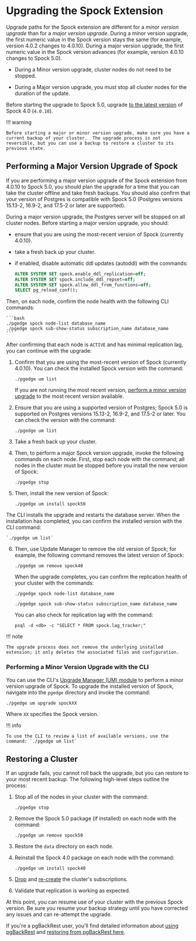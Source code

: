 # Upgrading the Spock Extension

Upgrade paths for the Spock extension are different for a *minor version upgrade* than for a *major version upgrade*. During a minor version upgrade, the first numeric value in the Spock version stays the same (for example, version 4.0.2 changes to 4.0.10).  During a major version upgrade, the first numeric value in the Spock version advances (for example, version 4.0.10 changes to Spock 5.0).

* During a Minor version upgrade, cluster nodes do not need to be stopped.

* During a Major version upgrade, you must stop all cluster nodes for the duration of the update.

Before starting the upgrade to Spock 5.0, upgrade [to the latest version](#performing-a-minor-version-upgrade-with-the-cli) of Spock 4.0 (`4.0.10`).

!!! warning

    Before starting a major or minor version upgrade, make sure you have a current backup of your cluster.  The upgrade process is not reversible, but you can use a backup to restore a cluster to its previous state.

## Performing a Major Version Upgrade of Spock

If you are performing a major version upgrade of the Spock extension from 4.0.10 to Spock 5.0, you should plan the upgrade for a time that you can take the cluster offline and take fresh backups.  You should also confirm that your version of Postgres is compatible with Spock 5.0 (Postgres versions 15.13-2, 16.9-2, and 17.5-2 or later are supported).

During a major version upgrade, the Postgres server will be stopped on all cluster nodes.  Before starting a major version upgrade, you should: 

* ensure that you are using the most-recent version of Spock (currently 4.0.10).
* take a fresh back up your cluster.
* if enabled, disable automatic ddl updates (autoddl) with the commands:

    ```sql
    ALTER SYSTEM SET spock.enable_ddl_replication=off;
    ALTER SYSTEM SET spock.include_ddl_repset=off;
    ALTER SYSTEM SET spock.allow_ddl_from_functions=off;
    SELECT pg_reload_conf();
    ```
    
Then, on each node, confirm the node health with the following CLI commands:

    ```bash
    ./pgedge spock node-list database_name
    ./pgedge spock sub-show-status subscription_name database_name
    ```

After confirming that each node is `ACTIVE` and has minimal replication lag, you can continue with the upgrade:

1. Confirm that you are using the most-recent version of Spock (currently 4.0.10). You can check the installed Spock version with the command:

    `./pgedge um list` 

    If you are not running the most recent version, [perform a minor version upgrade](#performing-a-minor-version-upgrade-with-the-cli) to the most recent version available.

2. Ensure that you are using a supported version of Postgres; Spock 5.0 is supported on Postgres versions 15.13-2, 16.9-2, and 17.5-2 or later.  You can check the version with the command: 


    `./pgedge um list`

3. Take a fresh back up your cluster.

4. Then, to perform a major Spock version upgrade, invoke the following commands on each node.  First, stop each node with the command; all nodes in the cluster must be stopped before you install the new version of Spock:

    `./pgedge stop`

5. Then, install the new version of Spock:

    `./pgedge um install spock50`

  The CLI installs the upgrade and restarts the database server. When the installation has completed, you can confirm the installed version with the CLI command: 

    `./pgedge um list`

6. Then, use Update Manager to remove the old version of Spock; for example, the following command removes the latest version of Spock:

    `./pgedge um remove spock40`

   When the upgrade completes, you can confirm the replication health of your cluster with the commands:
      
    `./pgedge spock node-list database_name`
  
    `./pgedge spock sub-show-status subscription_name database_name`

   You can also check for replication lag with the command:

    `psql -d <db> -c "SELECT * FROM spock.lag_tracker;"` 

!!! note

    The upgrade process does not remove the underlying installed extension; it only deletes the associated files and configuration.

### Performing a Minor Version Upgrade with the CLI

You can use the CLI's [Upgrade Manager (UM) module](../pgedge_commands/um.md) to perform a minor version upgrade of Spock.  To upgrade the installed version of Spock, navigate into the `pgedge` directory and invoke the command:

`./pgedge um upgrade spockXX`

Where `XX` specifies the Spock version.

!!! info

    To use the CLI to review a list of available versions, use the command: `./pgedge um list`

## Restoring a Cluster

If an upgrade fails, you cannot roll back the upgrade, but you can restore to your most recent backup.  The following high-level steps outline the process:

1. Stop all of the nodes in your cluster with the command:
    
    `./pgedge stop`

2. Remove the Spock 5.0 package (if installed) on each node with the command:

    `./pgedge um remove spock50`

3. Restore the `data` directory on each node.

4. Reinstall the Spock 4.0 package on each node with the command:

    `./pgedge um install spock40`

5. [Drop](../pgedge_commands/doc/spock-sub-drop.md) and [re-create](../pgedge_commands/doc/spock-sub-create.md) the cluster's subscriptions.

6. Validate that replication is working as expected.

At this point, you can resume use of your cluster with the previous Spock version.  Be sure you resume your backup strategy until you have corrected any issues and can re-attempt the upgrade.

If you're a pgBackRest user, you'll find detailed information about [using pgBackRest](../managing/pgbackrest.md) and [restoring from pgBackRest here](../managing/pgbackrest.md#restoring-with-pgbackrest).

